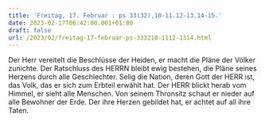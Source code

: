 ```yaml
---
title: 'Freitag, 17. Februar : ps 33(32),10-11.12-13.14-15.'
date: 2023-02-17T06:42:00.001+01:00
draft: false
url: /2023/02/freitag-17-februar-ps-333210-1112-1314.html
---
```


Der Herr vereitelt die Beschlüsse der Heiden, er macht die Pläne der Völker zunichte. Der Ratschluss des HERRN bleibt ewig bestehen, die Pläne seines Herzens durch alle Geschlechter. Selig die Nation, deren Gott der HERR ist, das Volk, das er sich zum Erbteil erwählt hat. Der HERR blickt herab vom Himmel, er sieht alle Menschen. Von seinem Thronsitz schaut er nieder auf alle Bewohner der Erde. Der ihre Herzen gebildet hat, er achtet auf all ihre Taten.